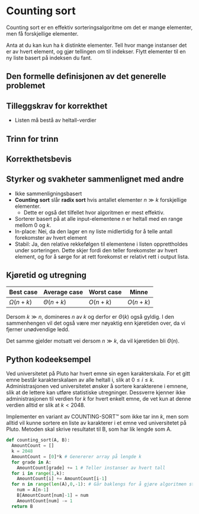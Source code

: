 # Counting sort
<!-- [D3] Forstå Counting-Sort, og hvorfor den er stabil -->

<!-- 
1. Kjenne den formelle definisjonen av det generelle problemet den løser
2. Kjenne til eventuelle tilleggskrav den stiller for å være korrekt
3. Vite hvordan den oppfører seg; kunne utføre algoritmen, trinn for trinn!
4. Forstå korrekthetsbeviset; hvordan og hvorfor virker algoritmen egentlig?
5. Kjenne til eventuelle styrker eller svakheter, sammenlignet med andre
6. Kjenne kjøretidene under ulike omstendigheter, og forstå utregningen
-->

Counting sort er en effektiv sorteringsalgoritme om det er mange elementer, men få forskjellige elementer.

Anta at du kan kun ha $k$ distinkte elementer. Tell hvor mange instanser det er av hvert element, og gjør tellingen om til indekser. Flytt elementer til en ny liste basert på indeksen du fant.

## Den formelle definisjonen av det generelle problemet
<!-- Et problem er relasjonen mellom input og output -->

## Tilleggskrav for korrekthet
<!-- Korrekhet: algoritmer virker, gir det svaret den skal -->
<!-- Eks: Binary search må ha en sortert liste -->

- Listen må bestå av heltall-verdier

## Trinn for trinn
<!-- Pseudokode med forklaring -->

## Korrekthetsbevis
<!-- TBA -->

## Styrker og svakheter sammenlignet med andre

- Ikke sammenligningsbasert
- **Counting sort** slår **radix sort** hvis antallet elementer $n \gg k$ forskjellige elementer.
  - Dette er også det tilfellet hvor algoritmen er mest effektiv.
- Sorterer basert på at alle input-elementene $n$ er heltall med en range mellom $0$ og $k$.
- In-place: Nei, da den lager en ny liste midlertidig for å telle antall forekomster av hvert element
- Stabil: Ja, den relative rekkefølgen til elementene i listen opprettholdes under sorteringen. Dette skjer fordi den teller forekomster av hvert element, og for å sørge for at rett forekomst er relativt rett i output lista.

## Kjøretid og utregning
<!-- Under ulike omstendigheter -->

Best case | Average case | Worst case | Minne
---------|----------|---------|---------
$\Omega(n+k)$ | $\Theta(n+k)$ | $O(n+k)$ | $O(n+k)$

Dersom $k \gg n$, domineres $n$ av $k$ og derfor er $\Theta(k)$ også gyldig. I den sammenhengen vil det også være mer nøyaktig enn kjøretiden over, da vi fjerner unødvendige ledd.

Det samme gjelder motsatt vei dersom $n \gg k$, da vil kjøretiden bli $\Theta(n)$.

## Python kodeeksempel

Ved universitetet på Pluto har hvert emne sin egen karakterskala. For et gitt emne består karakterskalaen av alle heltall i, slik at $0 \leq i \leq k$. Administrasjonen ved universitetet ønsker å sortere karakterene i emnene, slik at de lettere kan utføre statistiske utregninger. Dessverre kjenner ikke administrasjonen til verdien for $k$ for hvert enkelt emne, de vet kun at denne verdien alltid er slik at $k<2048$.

Implementer en variant av COUNTING-SORT&trade; som ikke tar inn $k$, men som alltid vil kunne sortere en liste av karakterer i et emne ved universitetet på Pluto. Metoden skal skrive resultatet til B, som har lik lengde som A.

```python
def counting_sort(A, B):
  AmountCount = []
  k = 2048
  AmountCount = [0]*k # Genererer array på lengde k
  for grade in A:
    AmountCount[grade] += 1 # Teller instanser av hvert tall
  for i in range(1,k):
    AmountCount[i] += AmountCount[i-1]
  for n in range(len(A),0,-1): # Går baklengs for å gjøre algoritmen stabil
    num = A[n-1]
    B[AmountCount[num]-1] = num
    AmountCount[num] -= 1
  return B
```
